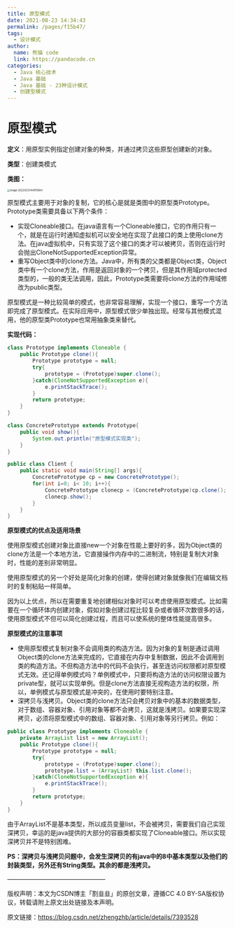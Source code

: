 ```yaml
---
title: 原型模式
date: 2021-08-23 14:34:43
permalink: /pages/f15b47/
tags: 
  - 设计模式
author: 
  name: 熊猫 code
  link: https://pandacode.cn
categories: 
  - Java 核心技术
  - Java 基础
  - Java 基础 - 23种设计模式
  - 创建型模式
---
```


# 原型模式

**定义**：用原型实例指定创建对象的种类，并通过拷贝这些原型创建新的对象。

**类型**：创建类模式

**类图：**

<img src="https://gitee.com/guoshunfa/panda-files/raw/master/blog/202202121449284.png" alt="image-20220212144915664" style="zoom:40%;" /> 

原型模式主要用于对象的复制，它的核心是就是类图中的原型类Prototype。Prototype类需要具备以下两个条件：

- 实现Cloneable接口。在java语言有一个Cloneable接口，它的作用只有一个，就是在运行时通知虚拟机可以安全地在实现了此接口的类上使用clone方法。在java虚拟机中，只有实现了这个接口的类才可以被拷贝，否则在运行时会抛出CloneNotSupportedException异常。
- 重写Object类中的clone方法。Java中，所有类的父类都是Object类，Object类中有一个clone方法，作用是返回对象的一个拷贝，但是其作用域protected类型的，一般的类无法调用，因此，Prototype类需要将clone方法的作用域修改为public类型。

​		原型模式是一种比较简单的模式，也非常容易理解，实现一个接口，重写一个方法即完成了原型模式。在实际应用中，原型模式很少单独出现。经常与其他模式混用，他的原型类Prototype也常用抽象类来替代。

**实现代码：**

```java
class Prototype implements Cloneable {
	public Prototype clone(){
		Prototype prototype = null;
		try{
			prototype = (Prototype)super.clone();
		}catch(CloneNotSupportedException e){
			e.printStackTrace();
		}
		return prototype; 
	}
}

class ConcretePrototype extends Prototype{
	public void show(){
		System.out.println("原型模式实现类");
	}
}

public class Client {
	public static void main(String[] args){
		ConcretePrototype cp = new ConcretePrototype();
		for(int i=0; i< 10; i++){
			ConcretePrototype clonecp = (ConcretePrototype)cp.clone();
			clonecp.show();
		}
	}
}
```

**原型模式的优点及适用场景**

​	使用原型模式创建对象比直接new一个对象在性能上要好的多，因为Object类的clone方法是一个本地方法，它直接操作内存中的二进制流，特别是复制大对象时，性能的差别非常明显。

   使用原型模式的另一个好处是简化对象的创建，使得创建对象就像我们在编辑文档时的复制粘贴一样简单。

   因为以上优点，所以在需要重复地创建相似对象时可以考虑使用原型模式。比如需要在一个循环体内创建对象，假如对象创建过程比较复杂或者循环次数很多的话，使用原型模式不但可以简化创建过程，而且可以使系统的整体性能提高很多。

**原型模式的注意事项**

- 使用原型模式复制对象不会调用类的构造方法。因为对象的复制是通过调用Object类的clone方法来完成的，它直接在内存中复制数据，因此不会调用到类的构造方法。不但构造方法中的代码不会执行，甚至连访问权限都对原型模式无效。还记得单例模式吗？单例模式中，只要将构造方法的访问权限设置为private型，就可以实现单例。但是clone方法直接无视构造方法的权限，所以，单例模式与原型模式是冲突的，在使用时要特别注意。
- 深拷贝与浅拷贝。Object类的clone方法只会拷贝对象中的基本的数据类型，对于数组、容器对象、引用对象等都不会拷贝，这就是浅拷贝。如果要实现深拷贝，必须将原型模式中的数组、容器对象、引用对象等另行拷贝。例如：

```java
public class Prototype implements Cloneable {
	private ArrayList list = new ArrayList();
	public Prototype clone(){
		Prototype prototype = null;
		try{
			prototype = (Prototype)super.clone();
			prototype.list = (ArrayList) this.list.clone();
		}catch(CloneNotSupportedException e){
			e.printStackTrace();
		}
		return prototype; 
	}
}
```


​        由于ArrayList不是基本类型，所以成员变量list，不会被拷贝，需要我们自己实现深拷贝，幸运的是java提供的大部分的容器类都实现了Cloneable接口。所以实现深拷贝并不是特别困难。

**PS：深拷贝与浅拷贝问题中，会发生深拷贝的有java中的8中基本类型以及他们的封装类型，另外还有String类型。其余的都是浅拷贝。**

————————————————

版权声明：本文为CSDN博主「割韭韭」的原创文章，遵循CC 4.0 BY-SA版权协议，转载请附上原文出处链接及本声明。

原文链接：https://blog.csdn.net/zhengzhb/article/details/7393528